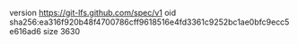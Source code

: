 version https://git-lfs.github.com/spec/v1
oid sha256:ea316f920b48f4700786cff9618516e4fd3361c9252bc1ae0bfc9ecc5e616ad6
size 3630
